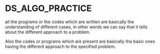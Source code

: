 # DS_ALGO_PRACTICE
all the programs or the codes which are written are basically the understanding of different cases, in other words we can say that it tells about the different approach to a problem.

Also the codes or programs which are present are basically the basic ones having the different approach to the specified problem.

